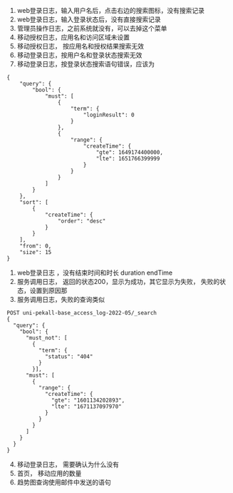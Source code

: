 1. web登录日志，输入用户名后，点击右边的搜索图标，没有搜索记录
2. web登录日志，输入登录状态后，没有直接搜索记录
3. 管理员操作日志，之前系统就没有，可以去掉这个菜单
4. 移动授权日志，应用名和访问区域未设置
5. 移动授权日志， 按应用名和授权结果搜索无效
6. 移动登录日志，按用户名和登录状态搜索无效
7. 移动登录日志，按登录状态搜索语句错误，应该为
```
{
    "query": {
        "bool": {
            "must": [
                {
                    "term": {
                        "loginResult": 0
                    }
                },
                {
                    "range": {
                        "createTime": {
                            "gte": 1649174400000,
                            "lte": 1651766399999
                        }
                    }
                }
            ]
        }
    },
    "sort": [
        {
            "createTime": {
                "order": "desc"
            }
        }
    ],
    "from": 0,
    "size": 15
}
```

1.  web登录日志 ，没有结束时间和时长 duration endTime
2. 服务调用日志， 返回的状态200，显示为成功，其它显示为失败， 失败的状态，设置到原因那
3. 服务调用日志，失败的查询类似
```
POST uni-pekall-base_access_log-2022-05/_search
{
  "query": {
    "bool": {
      "must_not": [
        {
          "term": {
            "status": "404"
          }
        }],
      "must": [
        {
          "range": {
            "createTime": {
              "gte": "1601134202893",
              "lte": "1671137097970"
            }
          }
        }
      ]
    }
  }
}
```
4. 移动登录日志， 需要确认为什么没有
5. 首页， 移动应用的数量
6. 趋势图查询使用邮件中发送的语句